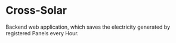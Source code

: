 # Cross-Solar
Backend web application, which saves the electricity generated by registered Panels every Hour.
